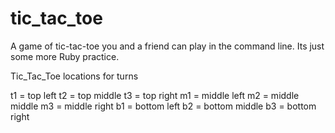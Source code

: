 # tic_tac_toe

A game of tic-tac-toe you and a friend can play in the command line.
Its just some more Ruby practice.

Tic_Tac_Toe locations for turns

t1 = top left
t2 = top middle
t3 = top right
m1 = middle left
m2 = middle middle
m3 = middle right
b1 = bottom left
b2 = bottom middle
b3 = bottom right